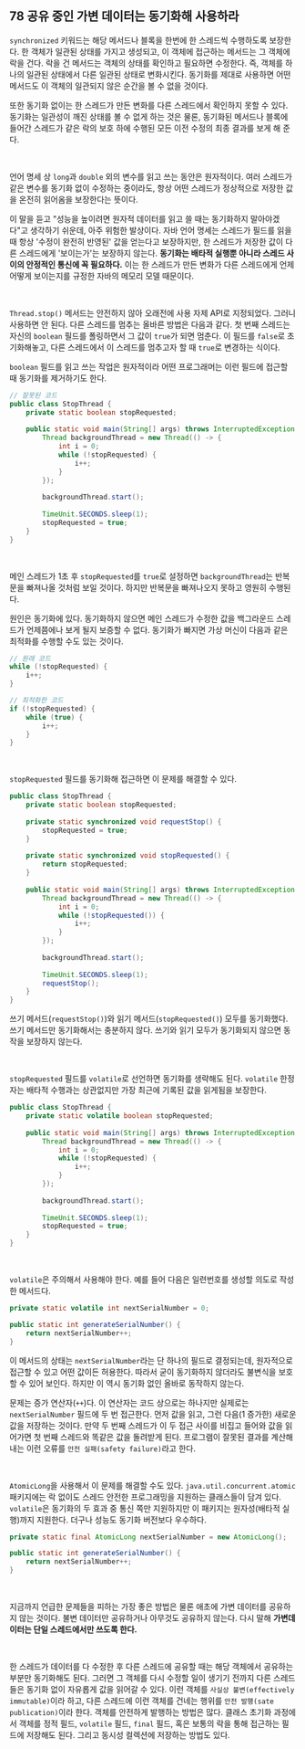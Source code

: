 ## 78 공유 중인 가변 데이터는 동기화해 사용하라

`synchronized` 키워드는 해당 메서드나 블록을 한번에 한 스레드씩 수행하도록 보장한다. 한 객체가 일관된 상태를 가지고 생성되고, 이 객체에 접근하는 메서드는 그 객체에 락을 건다. 락을 건 메서드는 객체의 상태를 확인하고 필요하면 수정한다. 즉, 객체를 하나의 일관된 상태에서 다른 일관된 상태로 변화시킨다. 동기화를 제대로 사용하면 어떤 메서드도 이 객체의 일관되지 않은 순간을 볼 수 없을 것이다.

또한 동기화 없이는 한 스레드가 만든 변화를 다른 스레드에서 확인하지 못할 수 있다. 동기화는 일관성이 깨진 상태를 볼 수 없게 하는 것은 물론, 동기화된 메서드나 블록에 들어간 스레드가 같은 락의 보호 하에 수행된 모든 이전 수정의 최종 결과를 보게 해 준다.

<br />

언어 명세 상 `long`과 `double` 외의 변수를 읽고 쓰는 동안은 원자적이다. 여러 스레드가 같은 변수를 동기화 없이 수정하는 중이라도, 항상 어떤 스레드가 정상적으로 저장한 값을 온전히 읽어옴을 보장한다는 뜻이다.

이 말을 듣고 "성능을 높이려면 원자적 데이터를 읽고 쓸 때는 동기화하지 말아야겠다"고 생각하기 쉬운데, 아주 위험한 발상이다. 자바 언어 명세는 스레드가 필드를 읽을 때 항상 '수정이 완전히 반영된' 값을 얻는다고 보장하지만, 한 스레드가 저장한 값이 다른 스레드에게 '보이는가'는 보장하지 않는다. **동기화는 배타적 실행뿐 아니라 스레드 사이의 안정적인 통신에 꼭 필요하다.** 이는 한 스레드가 만든 변화가 다른 스레드에게 언제 어떻게 보이는지를 규정한 자바의 메모리 모델 때문이다.

<br />

`Thread.stop()` 메서드는 안전하지 않아 오래전에 사용 자제 API로 지정되었다. 그러니 사용하면 안 된다. 다른 스레드를 멈추는 올바른 방법은 다음과 같다. 첫 번째 스레드는 자신의 `boolean` 필드를 폴링하면서 그 값이 `true`가 되면 멈춘다. 이 필드를 `false`로 초기화해놓고, 다른 스레드에서 이 스레드를 멈추고자 할 때 `true`로 변경하는 식이다. 

`boolean` 필드를 읽고 쓰는 작업은 원자적이라 어떤 프로그래머는 이런 필드에 접근할 때 동기화를 제거하기도 한다.

```java
// 잘못된 코드
public class StopThread {
    private static boolean stopRequested;
    
    public static void main(String[] args) throws InterruptedException {
        Thread backgroundThread = new Thread(() -> {
            int i = 0;
            while (!stopRequested) {
                i++;
            }
        });
        
        backgroundThread.start();
        
        TimeUnit.SECONDS.sleep(1);
        stopRequested = true;
    }
}
```

<br />

메인 스레드가 1초 후 `stopRequested`를 `true`로 설정하면 `backgroundThread`는 반복문을 빠져나올 것처럼 보일 것이다. 하지만 반복문을 빠져나오지 못하고 영원히 수행된다.

원인은 동기화에 있다. 동기화하지 않으면 메인 스레드가 수정한 값을 백그라운드 스레드가 언제쯤에나 보게 될지 보증할 수 없다. 동기화가 빠지면 가상 머신이 다음과 같은 최적화를 수행할 수도 있는 것이다.

```java
// 원래 코드
while (!stopRequested) {
    i++;
}

// 최적화한 코드
if (!stopRequested) {
    while (true) {
        i++;
    }
}
```

<br />

`stopRequested` 필드를 동기화해 접근하면 이 문제를 해결할 수 있다.

```java
public class StopThread {
    private static boolean stopRequested;
    
    private static synchronized void requestStop() {
        stopRequested = true;
    }
    
    private static synchronized void stopRequested() {
        return stopRequested;
    }
    
    public static void main(String[] args) throws InterruptedException {
        Thread backgroundThread = new Thread(() -> {
            int i = 0;
            while (!stopRequested()) {
                i++;
            }
        });
        
        backgroundThread.start();
        
        TimeUnit.SECONDS.sleep(1);
        requestStop();
    }
}
```

쓰기 메서드(`requestStop()`)와 읽기 메서드(`stopRequested()`) 모두를 동기화했다. 쓰기 메서드만 동기화해서는 충분하지 않다. 쓰기와 읽기 모두가 동기화되지 않으면 동작을 보장하지 않는다.

<br />

`stopRequested` 필드를 `volatile`로 선언하면 동기화를 생략해도 된다. `volatile` 한정자는 배타적 수행과는 상관없지만 가장 최근에 기록된 값을 읽게됨을 보장한다.

```java
public class StopThread {
    private static volatile boolean stopRequested;
    
    public static void main(String[] args) throws InterruptedException {
        Thread backgroundThread = new Thread(() -> {
            int i = 0;
            while (!stopRequested) {
                i++;
            }
        });
        
        backgroundThread.start();
        
        TimeUnit.SECONDS.sleep(1);
        stopRequested = true;
    }
}
```

<br />

`volatile`은 주의해서 사용해야 한다. 예를 들어 다음은 일련번호를 생성할 의도로 작성한 메서드다.

```java
private static volatile int nextSerialNumber = 0;

public static int generateSerialNumber() {
    return nextSerialNumber++;
}
```

이 메서드의 상태는 `nextSerialNumber`라는 단 하나의 필드로 결정되는데, 원자적으로 접근할 수 있고 어떤 값이든 허용한다. 따라서 굳이 동기화하지 않더라도 불변식을 보호할 수 있어 보인다. 하지만 이 역시 동기화 없인 올바로 동작하지 않는다.

문제는 증가 연산자(`++`)다. 이 연산자는 코드 상으로는 하나지만 실제로는 `nextSerialNumber` 필드에 두 번 접근한다. 먼저 값을 읽고, 그런 다음(1 증가한) 새로운 값을 저장하는 것이다. 만약 두 번째 스레드가 이 두 접근 사이를 비집고 들어와 값을 읽어가면 첫 번째 스레드와 똑같은 값을 돌려받게 된다. 프로그램이 잘못된 결과를 계산해 내는 이런 오류를 `안전 실패(safety failure)`라고 한다.

<br />

`AtomicLong`을 사용해서 이 문제를 해결할 수도 있다. `java.util.concurrent.atomic` 패키지에는 락 없이도 스레드 안전한 프로그래밍을 지원하는 클래스들이 담겨 있다. `volatile`은 동기화의 두 효과 중 통신 쪽만 지원하지만 이 패키지는 원자성(배타적 실행)까지 지원한다. 더구나 성능도 동기화 버전보다 우수하다.

```java
private static final AtomicLong nextSerialNumber = new AtomicLong();

public static int generateSerialNumber() {
    return nextSerialNumber++;
}
```

<br />

지금까지 언급한 문제들을 피하는 가장 좋은 방법은 물론 애초에 가변 데이터를 공유하지 않는 것이다. 불변 데이터만 공유하거나 아무것도 공유하지 않는다. 다시 말해 **가변데이터는 단일 스레드에서만 쓰도록 한다.**

<br />

한 스레드가 데이터를 다 수정한 후 다른 스레드에 공유할 때는 해당 객체에서 공유하는 부분만 동기화해도 된다. 그러면 그 객체를 다시 수정할 일이 생기기 전까지 다른 스레드들은 동기화 없이 자유롭게 값을 읽어갈 수 있다. 이런 객체를 `사실상 불변(effectively immutable)`이라 하고, 다른 스레드에 이런 객체를 건네는 행위를 `안전 발행(sate publication)`이라 한다. 객체를 안전하게 발행하는 방법은 많다. 클래스 초기화 과정에서 객체를 정적 필드, `volatile` 필드, `final` 필드, 혹은 보통의 락을 통해 접근하는 필드에 저장해도 된다. 그리고 동시성 컬렉션에 저장하는 방법도 있다.